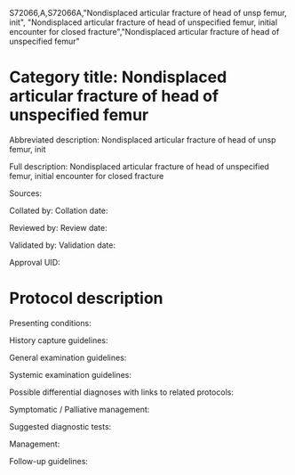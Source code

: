 S72066,A,S72066A,"Nondisplaced articular fracture of head of unsp femur, init", "Nondisplaced articular fracture of head of unspecified femur, initial encounter for closed fracture","Nondisplaced articular fracture of head of unspecified femur"
# Category title: Nondisplaced articular fracture of head of unspecified femur

Abbreviated description: Nondisplaced articular fracture of head of unsp femur, init

Full description: Nondisplaced articular fracture of head of unspecified femur, initial encounter for closed fracture

Sources:

Collated by:
Collation date:

Reviewed by:
Review date:

Validated by:
Validation date:

Approval UID:

# Protocol description

Presenting conditions:

History capture guidelines:

General examination guidelines:

Systemic examination guidelines:

Possible differential diagnoses with links to related protocols:

Symptomatic / Palliative management:

Suggested diagnostic tests:

Management:

Follow-up guidelines:

